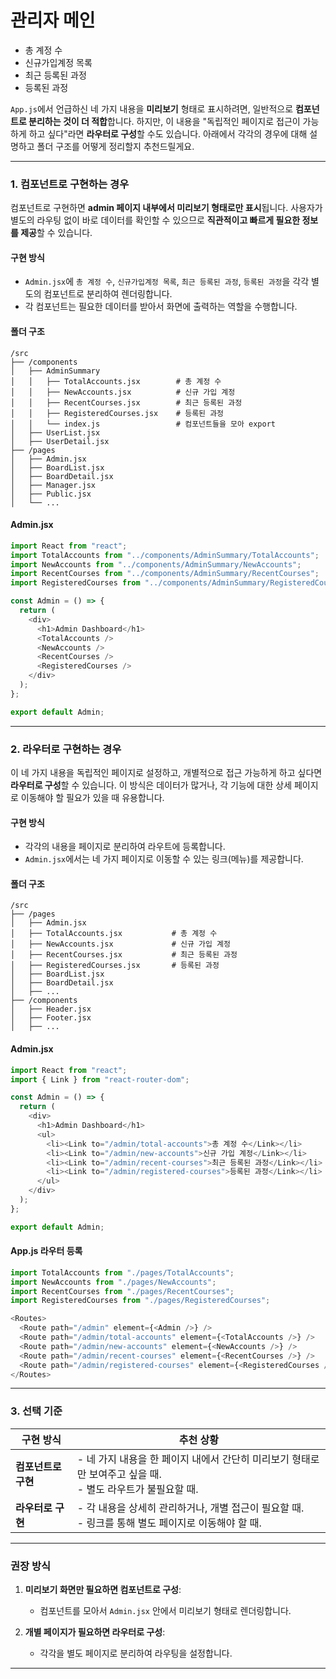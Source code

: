 # 관리자 메인

- 총 계정 수
- 신규가입계정 목록
- 최근 등록된 과정   
- 등록된 과정


`App.js`에서 언급하신 네 가지 내용을 **미리보기** 형태로 표시하려면, 일반적으로 **컴포넌트로 분리하는 것이 더 적합**합니다. 하지만, 이 내용을 "독립적인 페이지로 접근이 가능하게 하고 싶다"라면 **라우터로 구성**할 수도 있습니다. 아래에서 각각의 경우에 대해 설명하고 폴더 구조를 어떻게 정리할지 추천드릴게요.

---

### 1. **컴포넌트로 구현하는 경우**
컴포넌트로 구현하면 **admin 페이지 내부에서 미리보기 형태로만 표시**됩니다. 사용자가 별도의 라우팅 없이 바로 데이터를 확인할 수 있으므로 **직관적이고 빠르게 필요한 정보를 제공**할 수 있습니다.

#### **구현 방식**
- `Admin.jsx`에 `총 계정 수`, `신규가입계정 목록`, `최근 등록된 과정`, `등록된 과정`을 각각 별도의 컴포넌트로 분리하여 렌더링합니다.
- 각 컴포넌트는 필요한 데이터를 받아서 화면에 출력하는 역할을 수행합니다.

#### **폴더 구조**
```
/src
├── /components
│   ├── AdminSummary
│   │   ├── TotalAccounts.jsx        # 총 계정 수
│   │   ├── NewAccounts.jsx          # 신규 가입 계정
│   │   ├── RecentCourses.jsx        # 최근 등록된 과정
│   │   ├── RegisteredCourses.jsx    # 등록된 과정
│   │   └── index.js                 # 컴포넌트들을 모아 export
│   ├── UserList.jsx
│   ├── UserDetail.jsx
├── /pages
│   ├── Admin.jsx
│   ├── BoardList.jsx
│   ├── BoardDetail.jsx
│   ├── Manager.jsx
│   ├── Public.jsx
│   └── ...
```

#### **Admin.jsx**
```javascript
import React from "react";
import TotalAccounts from "../components/AdminSummary/TotalAccounts";
import NewAccounts from "../components/AdminSummary/NewAccounts";
import RecentCourses from "../components/AdminSummary/RecentCourses";
import RegisteredCourses from "../components/AdminSummary/RegisteredCourses";

const Admin = () => {
  return (
    <div>
      <h1>Admin Dashboard</h1>
      <TotalAccounts />
      <NewAccounts />
      <RecentCourses />
      <RegisteredCourses />
    </div>
  );
};

export default Admin;
```

---

### 2. **라우터로 구현하는 경우**
이 네 가지 내용을 독립적인 페이지로 설정하고, 개별적으로 접근 가능하게 하고 싶다면 **라우터로 구성**할 수 있습니다. 이 방식은 데이터가 많거나, 각 기능에 대한 상세 페이지로 이동해야 할 필요가 있을 때 유용합니다.

#### **구현 방식**
- 각각의 내용을 페이지로 분리하여 라우트에 등록합니다.
- `Admin.jsx`에서는 네 가지 페이지로 이동할 수 있는 링크(메뉴)를 제공합니다.

#### **폴더 구조**
```
/src
├── /pages
│   ├── Admin.jsx
│   ├── TotalAccounts.jsx           # 총 계정 수
│   ├── NewAccounts.jsx             # 신규 가입 계정
│   ├── RecentCourses.jsx           # 최근 등록된 과정
│   ├── RegisteredCourses.jsx       # 등록된 과정
│   ├── BoardList.jsx
│   ├── BoardDetail.jsx
│   ├── ...
├── /components
│   ├── Header.jsx
│   ├── Footer.jsx
│   ├── ...
```

#### **Admin.jsx**
```javascript
import React from "react";
import { Link } from "react-router-dom";

const Admin = () => {
  return (
    <div>
      <h1>Admin Dashboard</h1>
      <ul>
        <li><Link to="/admin/total-accounts">총 계정 수</Link></li>
        <li><Link to="/admin/new-accounts">신규 가입 계정</Link></li>
        <li><Link to="/admin/recent-courses">최근 등록된 과정</Link></li>
        <li><Link to="/admin/registered-courses">등록된 과정</Link></li>
      </ul>
    </div>
  );
};

export default Admin;
```

#### **App.js 라우터 등록**
```javascript
import TotalAccounts from "./pages/TotalAccounts";
import NewAccounts from "./pages/NewAccounts";
import RecentCourses from "./pages/RecentCourses";
import RegisteredCourses from "./pages/RegisteredCourses";

<Routes>
  <Route path="/admin" element={<Admin />} />
  <Route path="/admin/total-accounts" element={<TotalAccounts />} />
  <Route path="/admin/new-accounts" element={<NewAccounts />} />
  <Route path="/admin/recent-courses" element={<RecentCourses />} />
  <Route path="/admin/registered-courses" element={<RegisteredCourses />} />
</Routes>
```

---

### **3. 선택 기준**
| **구현 방식**         | **추천 상황**                                                                                      |
|----------------------|---------------------------------------------------------------------------------------------------|
| **컴포넌트로 구현**   | - 네 가지 내용을 한 페이지 내에서 간단히 미리보기 형태로만 보여주고 싶을 때.<br>- 별도 라우트가 불필요할 때.  |
| **라우터로 구현**     | - 각 내용을 상세히 관리하거나, 개별 접근이 필요할 때.<br>- 링크를 통해 별도 페이지로 이동해야 할 때.      |

---

### **권장 방식**
1. **미리보기 화면만 필요하면 컴포넌트로 구성**:
   - 컴포넌트를 모아서 `Admin.jsx` 안에서 미리보기 형태로 렌더링합니다.

2. **개별 페이지가 필요하면 라우터로 구성**:
   - 각각을 별도 페이지로 분리하여 라우팅을 설정합니다.

---
